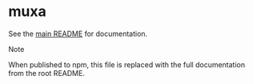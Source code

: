 # muxa

See the [main README](../../README.md) for documentation.

> [!NOTE]  
> When published to npm, this file is replaced with the full documentation from the root README.
